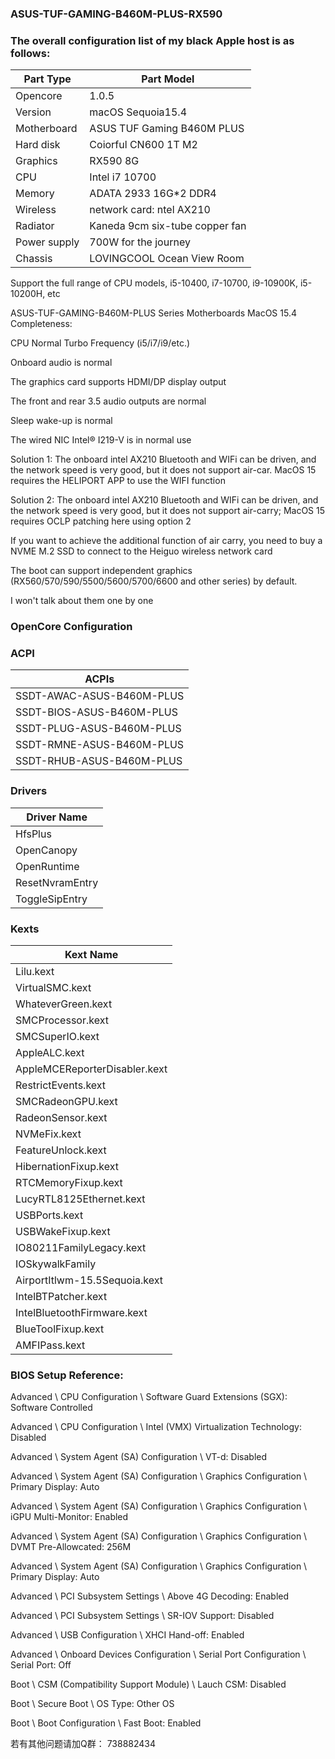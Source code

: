 ### ASUS-TUF-GAMING-B460M-PLUS-RX590
### The overall configuration list of my black Apple host is as follows:

| Part Type     | Part Model 
|---------------|----------------------------------------------|
| Opencore      |  1.0.5                                       |
| Version       |  macOS Sequoia15.4                           |
| Motherboard   |  ASUS TUF Gaming B460M PLUS                  |
| Hard disk     |  Coiorful CN600 1T M2                        |
| Graphics      |  RX590 8G                                    |
| CPU           |  Intel i7 10700                              |
| Memory        |  ADATA 2933 16G*2 DDR4                       |
| Wireless      |  network card: ntel AX210                    |
| Radiator      |  Kaneda 9cm six-tube copper fan              |
| Power supply  |  700W for the journey                        |
| Chassis       |  LOVINGCOOL Ocean View Room                  |


Support the full range of CPU models,  i5-10400, i7-10700, i9-10900K, i5-10200H, etc

ASUS-TUF-GAMING-B460M-PLUS Series Motherboards MacOS 15.4 Completeness:

CPU Normal Turbo Frequency (i5/i7/i9/etc.)

Onboard audio is normal

The graphics card supports HDMI/DP display output

The front and rear 3.5 audio outputs are normal

Sleep wake-up is normal

The wired NIC Intel® I219-V is in normal use

Solution 1: The onboard intel AX210 Bluetooth and WIFi can be driven, and the network speed is very good, but it does not support air-car. MacOS 15 requires the HELIPORT APP to use the WIFI function

Solution 2: The onboard intel AX210 Bluetooth and WIFi can be driven, and the network speed is very good, but it does not support air-carry; MacOS 15 requires OCLP patching here using option 2

If you want to achieve the additional function of air carry, you need to buy a NVME M.2 SSD to connect to the Heiguo wireless network card

The boot can support independent graphics (RX560/570/590/5500/5600/5700/6600 and other series) by default.

I won't talk about them one by one

### OpenCore Configuration

### ACPI

| ACPIs                                    |
|------------------------------------------|
|  SSDT-AWAC-ASUS-B460M-PLUS               |
|  SSDT-BIOS-ASUS-B460M-PLUS               |
|  SSDT-PLUG-ASUS-B460M-PLUS               |
|  SSDT-RMNE-ASUS-B460M-PLUS               |
|  SSDT-RHUB-ASUS-B460M-PLUS               |


### Drivers

| Driver Name     |
|-----------------|
| HfsPlus         |
| OpenCanopy      |
| OpenRuntime     |
| ResetNvramEntry |
| ToggleSipEntry  |

### Kexts


| Kext Name                             |
|---------------------------------------|
| Lilu.kext                             |
| VirtualSMC.kext                       |
| WhateverGreen.kext                    |
| SMCProcessor.kext                     |
| SMCSuperIO.kext                       |
| AppleALC.kext                         |
| AppleMCEReporterDisabler.kext         |
| RestrictEvents.kext                   |
| SMCRadeonGPU.kext                     |
| RadeonSensor.kext                     |
| NVMeFix.kext                          |
| FeatureUnlock.kext                    | 
| HibernationFixup.kext                 | 
| RTCMemoryFixup.kext                   | 
| LucyRTL8125Ethernet.kext              | 
| USBPorts.kext                         | 
| USBWakeFixup.kext                     | 
| IO80211FamilyLegacy.kext              | 
| IOSkywalkFamily                       |
| AirportItlwm-15.5Sequoia.kext         | 
| IntelBTPatcher.kext                   | 
| IntelBluetoothFirmware.kext           |
| BlueToolFixup.kext                    |
| AMFIPass.kext                         |


### BIOS Setup Reference:

Advanced \ CPU Configuration \ Software Guard Extensions (SGX): Software Controlled

Advanced \ CPU Configuration \ Intel (VMX) Virtualization Technology: Disabled

Advanced \ System Agent (SA) Configuration \ VT-d: Disabled

Advanced \ System Agent (SA) Configuration \ Graphics Configuration \ Primary Display: Auto

Advanced \ System Agent (SA) Configuration \ Graphics Configuration \ iGPU Multi-Monitor: Enabled

Advanced \ System Agent (SA) Configuration \ Graphics Configuration \ DVMT Pre-Allowcated: 256M

Advanced \ System Agent (SA) Configuration \ Graphics Configuration \ Primary Display: Auto

Advanced \ PCI Subsystem Settings \ Above 4G Decoding: Enabled

Advanced \ PCI Subsystem Settings \ SR-IOV Support: Disabled

Advanced \ USB Configuration \ XHCI Hand-off: Enabled

Advanced \ Onboard Devices Configuration \ Serial Port Configuration \ Serial Port: Off

Boot \ CSM (Compatibility Support Module) \ Lauch CSM: Disabled

Boot \ Secure Boot \ OS Type: Other OS

Boot \ Boot Configuration \ Fast Boot: Enabled

若有其他问题请加Q群： 738882434
